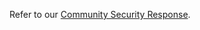 Refer to our
[Community Security Response](https://github.com/open-cluster-management/community/blob/main/SECURITY.md).
